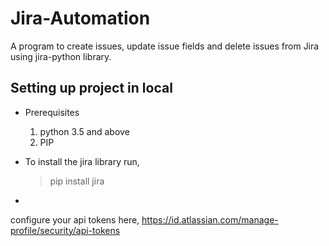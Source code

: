 # Jira-Automation
A program to create issues, update issue fields and delete issues from Jira using jira-python library.

## Setting up project in local
- Prerequisites
    1. python 3.5 and above
    2. PIP

- To install the jira library run,
    > pip install jira

- 

configure your api tokens here,
https://id.atlassian.com/manage-profile/security/api-tokens